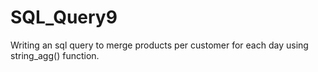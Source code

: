 # SQL_Query9

Writing an sql query to merge products per customer for each day using string_agg() function.
